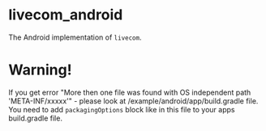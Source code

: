 # livecom_android

The Android implementation of `livecom`.

# Warning!

If you get error "More then one file was found with OS independent path 'META-INF/xxxxx'" - please look at /example/android/app/build.gradle file. You need to add `packagingOptions` block like in this file to your apps build.gradle file.